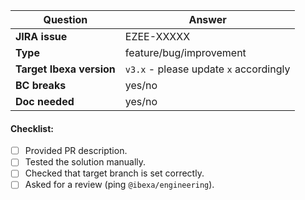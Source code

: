 | Question                                  | Answer
| ---------------------------------------- | ------------------
| **JIRA issue**                          | EZEE-XXXXX
| **Type**                                   | feature/bug/improvement
| **Target Ibexa version** | `v3.x` - please update `x` accordingly
| **BC breaks**                          | yes/no
| **Doc needed**                       | yes/no

<!-- Replace this comment with Pull Request description -->

#### Checklist:
- [ ] Provided PR description.
- [ ] Tested the solution manually.
- [ ] Checked that target branch is set correctly.
- [ ] Asked for a review (ping `@ibexa/engineering`).
